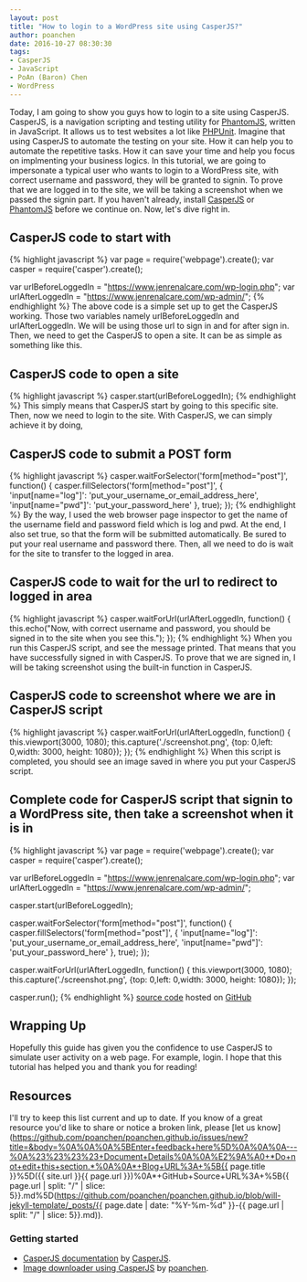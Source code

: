 ```yaml
---
layout: post
title: "How to login to a WordPress site using CasperJS?"
author: poanchen
date: 2016-10-27 08:30:30
tags:
- CasperJS
- JavaScript
- PoAn (Baron) Chen
- WordPress
---
```

Today, I am going to show you guys how to login to a site using CasperJS. CasperJS, is a navigation scripting and testing utility for [PhantomJS](http://phantomjs.org/), written in JavaScript. It allows us to test websites a lot like [PHPUnit](https://github.com/sebastianbergmann/phpunit/). Imagine that using CasperJS to automate the testing on your site. How it can help you to automate the repetitive tasks. How it can save your time and help you focus on implmenting your business logics. In this tutorial, we are going to impersonate a typical user who wants to login to a WordPress site, with correct username and password, they will be granted to signin. To prove that we are logged in to the site, we will be taking a screenshot when we passed the signin part. If you haven't already, install [CasperJS](http://casperjs.org/) or [PhantomJS](http://phantomjs.org/) before we continue on. Now, let's dive right in.

## CasperJS code to start with
{% highlight javascript %}
  var page = require('webpage').create();
  var casper = require('casper').create();

  var urlBeforeLoggedIn = "https://www.jenrenalcare.com/wp-login.php";
  var urlAfterLoggedIn = "https://www.jenrenalcare.com/wp-admin/";
{% endhighlight %}
The above code is a simple set up to get the CasperJS working. Those two variables namely urlBeforeLoggedIn and urlAfterLoggedIn. We will be using those url to sign in and for after sign in. Then, we need to get the CasperJS to open a site. It can be as simple as something like this.

## CasperJS code to open a site
{% highlight javascript %}
  casper.start(urlBeforeLoggedIn);
{% endhighlight %}
This simply means that CasperJS start by going to this specific site. Then, now we need to login to the site. With CasperJS, we can simply achieve it by doing,

## CasperJS code to submit a POST form
{% highlight javascript %}
  casper.waitForSelector('form[method="post"]', function() {
    casper.fillSelectors('form[method="post"]', {
      'input[name="log"]': 'put_your_username_or_email_address_here',
      'input[name="pwd"]': 'put_your_password_here'
    }, true);
  });
{% endhighlight %}
By the way, I used the web browser page inspector to get the name of the username field and password field which is log and pwd. At the end, I also set true, so that the form will be submitted automatically. Be sured to put your real username and password there. Then, all we need to do is wait for the site to transfer to the logged in area.

## CasperJS code to wait for the url to redirect to logged in area
{% highlight javascript %}
  casper.waitForUrl(urlAfterLoggedIn, function() {
    this.echo("Now, with correct username and password, you should be signed in to the site when you see this.");
  });
{% endhighlight %}
When you run this CasperJS script, and see the message printed. That means that you have successfully signed in with CasperJS. To prove that we are signed in, I will be taking screenshot using the built-in function in CasperJS.

## CasperJS code to screenshot where we are in CasperJS script
{% highlight javascript %}
  casper.waitForUrl(urlAfterLoggedIn, function() {
    this.viewport(3000, 1080);
    this.capture('./screenshot.png', {top: 0,left: 0,width: 3000, height: 1080});
  });
{% endhighlight %}
When this script is completed, you should see an image saved in where you put your CasperJS script.

## Complete code for CasperJS script that signin to a WordPress site, then take a screenshot when it is in
{% highlight javascript %}
  var page = require('webpage').create();
  var casper = require('casper').create();

  var urlBeforeLoggedIn = "https://www.jenrenalcare.com/wp-login.php";
  var urlAfterLoggedIn = "https://www.jenrenalcare.com/wp-admin/";

  casper.start(urlBeforeLoggedIn);

  casper.waitForSelector('form[method="post"]', function() {
    casper.fillSelectors('form[method="post"]', {
      'input[name="log"]': 'put_your_username_or_email_address_here',
      'input[name="pwd"]': 'put_your_password_here'
    }, true);
  });

  casper.waitForUrl(urlAfterLoggedIn, function() {
    this.viewport(3000, 1080);
    this.capture('./screenshot.png', {top: 0,left: 0,width: 3000, height: 1080});
  });

  casper.run();
{% endhighlight %}
<a href="https://github.com/poanchen/code-for-blog/blob/master/2016/10/27/how-to-login-to-wordpress-site-using-casperjs/loginToWordpressSite.js" target="_blank">source code</a> hosted on <a href="https://github.com" target="_blank">GitHub</a>

## Wrapping Up

Hopefully this guide has given you the confidence to use CasperJS to simulate user activity on a web page. For example, login. I hope that this tutorial has helped you and thank you for reading!

## Resources

I'll try to keep this list current and up to date. If you know of a great resource you'd like to share or notice a broken link, please [let us know](https://github.com/poanchen/poanchen.github.io/issues/new?title=&body=%0A%0A%0A%5BEnter+feedback+here%5D%0A%0A%0A---%0A%23%23%23%23+Document+Details%0A%0A%E2%9A%A0+*Do+not+edit+this+section.*%0A%0A*+Blog+URL%3A+%5B{{ page.title }}%5D({{ site.url }}{{ page.url }})%0A*+GitHub+Source+URL%3A+%5B{{ page.url | split: "/" | slice: 5}}.md%5D(https://github.com/poanchen/poanchen.github.io/blob/will-jekyll-template/_posts/{{ page.date | date: "%Y-%m-%d" }}-{{ page.url | split: "/" | slice: 5}}.md)).

### Getting started

* [CasperJS documentation](http://docs.casperjs.org/en/latest/) by [CasperJS](http://casperjs.org/).
* [Image downloader using CasperJS](https://github.com/poanchen/image-downloader) by [poanchen](https://github.com/poanchen).